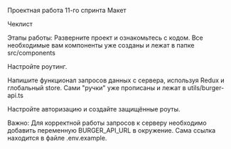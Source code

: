 Проектная работа 11-го спринта
Макет

Чеклист

Этапы работы:
Разверните проект и ознакомьтесь с кодом. Все необходимые вам компоненты уже созданы и лежат в папке src/components

Настройте роутинг.

Напишите функционал запросов данных с сервера, используя Redux и глобальный store. Сами "ручки" уже прописаны и лежат в utils/burger-api.ts

Настройте авторизацию и создайте защищённые роуты.

Важно:
Для корректной работы запросов к серверу необходимо добавить переменную BURGER_API_URL в окружение. Сама ссылка находится в файле .env.example.
